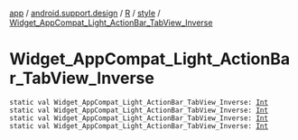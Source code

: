 [app](../../../index.md) / [android.support.design](../../index.md) / [R](../index.md) / [style](index.md) / [Widget_AppCompat_Light_ActionBar_TabView_Inverse](.)

# Widget_AppCompat_Light_ActionBar_TabView_Inverse

`static val Widget_AppCompat_Light_ActionBar_TabView_Inverse: `[`Int`](https://kotlinlang.org/api/latest/jvm/stdlib/kotlin/-int/index.html)
`static val Widget_AppCompat_Light_ActionBar_TabView_Inverse: `[`Int`](https://kotlinlang.org/api/latest/jvm/stdlib/kotlin/-int/index.html)
`static val Widget_AppCompat_Light_ActionBar_TabView_Inverse: `[`Int`](https://kotlinlang.org/api/latest/jvm/stdlib/kotlin/-int/index.html)
`static val Widget_AppCompat_Light_ActionBar_TabView_Inverse: `[`Int`](https://kotlinlang.org/api/latest/jvm/stdlib/kotlin/-int/index.html)
